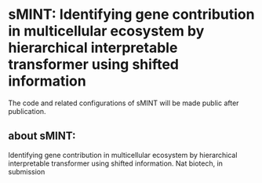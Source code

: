 # sMINT: Identifying gene contribution in multicellular ecosystem by hierarchical interpretable transformer using shifted information

The code and related configurations of sMINT will be made public after publication.

## about sMINT:
Identifying gene contribution in multicellular ecosystem by hierarchical interpretable transformer using shifted information. Nat biotech, in submission
